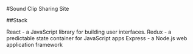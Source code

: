 #Sound Clip Sharing Site

##Stack

React - a JavaScript library for building user interfaces.
Redux - a predictable state container for JavaScript apps
Express - a Node.js web application framework
